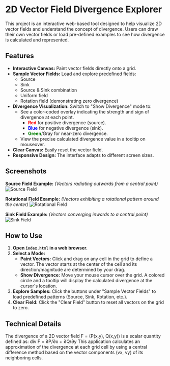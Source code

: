 # 2D Vector Field Divergence Explorer

This project is an interactive web-based tool designed to help visualize 2D vector fields and understand the concept of divergence. Users can draw their own vector fields or load pre-defined examples to see how divergence is calculated and represented.

## Features

*   **Interactive Canvas:** Paint vector fields directly onto a grid.
*   **Sample Vector Fields:** Load and explore predefined fields:
    *   Source
    *   Sink
    *   Source & Sink combination
    *   Uniform field
    *   Rotation field (demonstrating zero divergence)
*   **Divergence Visualization:** Switch to "Show Divergence" mode to:
    *   See a color-coded overlay indicating the strength and sign of divergence at each point.
        *   <span style="color: red; font-weight:bold;">Red</span> for positive divergence (source).
        *   <span style="color: blue; font-weight:bold;">Blue</span> for negative divergence (sink).
        *   <span style="color: green; font-weight:bold;">Green</span>/Gray for near-zero divergence.
    *   View the precise calculated divergence value in a tooltip on mouseover.
*   **Clear Canvas:** Easily reset the vector field.
*   **Responsive Design:** The interface adapts to different screen sizes.

## Screenshots

**Source Field Example:**
*(Vectors radiating outwards from a central point)*
![Source Field](source-field.png)

**Rotational Field Example:**
*(Vectors exhibiting a rotational pattern around the center)*
![Rotational Field](rotation-field.png)

**Sink Field Example:**
*(Vectors converging inwards to a central point)*
![Sink Field](sink-field.png)

## How to Use

1.  **Open `index.html` in a web browser.**
2.  **Select a Mode:**
    *   **Paint Vectors:** Click and drag on any cell in the grid to define a vector. The vector starts at the center of the cell and its direction/magnitude are determined by your drag.
    *   **Show Divergence:** Move your mouse cursor over the grid. A colored circle and a tooltip will display the calculated divergence at the cursor's location.
3.  **Explore Samples:** Click the buttons under "Sample Vector Fields" to load predefined patterns (Source, Sink, Rotation, etc.).
4.  **Clear Field:** Click the "Clear Field" button to reset all vectors on the grid to zero.

## Technical Details

The divergence of a 2D vector field F = (P(x,y), Q(x,y)) is a scalar quantity defined as:
div F = ∂P/∂x + ∂Q/∂y
This application calculates an approximation of the divergence at each grid cell by using a central difference method based on the vector components (vx, vy) of its neighboring cells. 